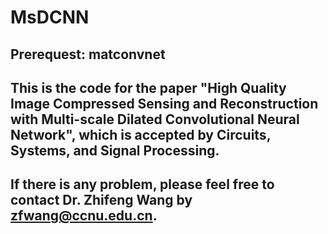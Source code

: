 # MsDCNN
## Prerequest: matconvnet
## This is the code for the paper "High Quality Image Compressed Sensing and Reconstruction with Multi-scale Dilated Convolutional Neural Network", which is accepted by Circuits, Systems, and Signal Processing.
## If there is any problem, please feel free to contact Dr. Zhifeng Wang by zfwang@ccnu.edu.cn.
